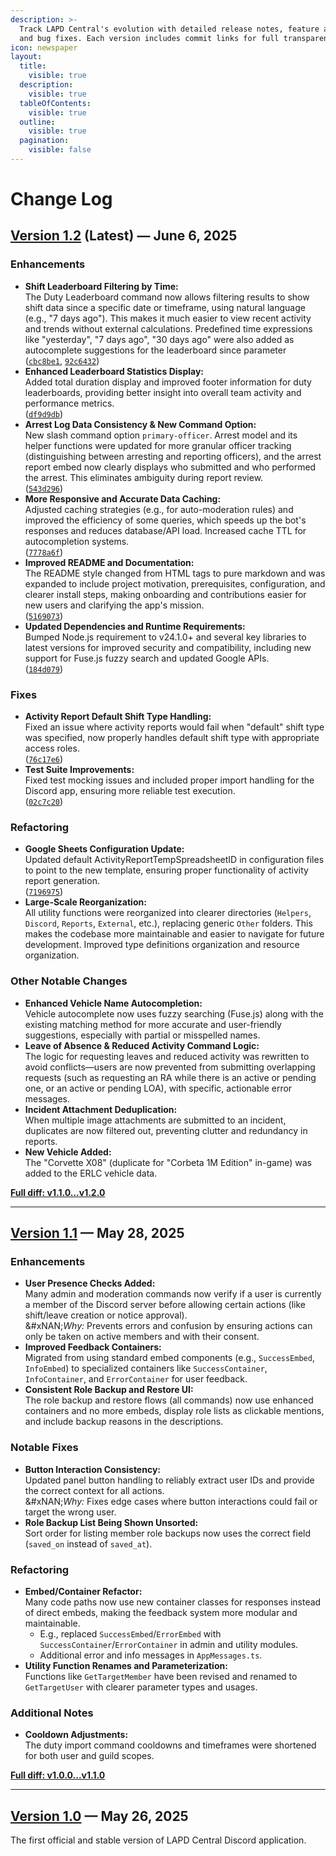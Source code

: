 ```yaml
---
description: >-
  Track LAPD Central's evolution with detailed release notes, feature additions,
  and bug fixes. Each version includes commit links for full transparency.
icon: newspaper
layout:
  title:
    visible: true
  description:
    visible: true
  tableOfContents:
    visible: true
  outline:
    visible: true
  pagination:
    visible: false
---
```


# Change Log

## [Version 1.2](https://github.com/EgizianoEG/LAPD-Central-App/releases/tag/v1.1.0) (Latest) —  June &#x36;**, 2025**

### Enhancements

* **Shift Leaderboard Filtering by Time:**\
  The Duty Leaderboard command now allows filtering results to show shift data since a specific date or timeframe, using natural language (e.g., "7 days ago"). This makes it much easier to view recent activity and trends without external calculations. Predefined time expressions like "yesterday", "7 days ago", "30 days ago" were also added as autocomplete suggestions for the leaderboard since parameter\
  ([`cbc8be1`](https://github.com/EgizianoEG/LAPD-Central-App/commit/cbc8be1ae170abbf72d6aca96e3ee5e9398259ad), [`92c6432`](https://github.com/EgizianoEG/LAPD-Central-App/commit/92c64322d19a90ec57be33157cd8534d189de9f7))
* **Enhanced Leaderboard Statistics Display:**\
  Added total duration display and improved footer information for duty leaderboards, providing better insight into overall team activity and performance metrics.\
  ([`df9d9db`](https://github.com/EgizianoEG/LAPD-Central-App/commit/df9d9dbc2b5c865f7c621babcf0141eca0f4b3ad))
* **Arrest Log Data Consistency & New Command Option:**\
  New slash command option `primary-officer`. Arrest model and its helper functions were updated for more granular officer tracking (distinguishing between arresting and reporting officers), and the arrest report embed now clearly displays who submitted and who performed the arrest. This eliminates ambiguity during report review.\
  ([`543d296`](https://github.com/EgizianoEG/LAPD-Central-App/commit/543d29672a1e19075fb2db5942741d90ad821d4d))
* **More Responsive and Accurate Data Caching:**\
  Adjusted caching strategies (e.g., for auto-moderation rules) and improved the efficiency of some queries, which speeds up the bot's responses and reduces database/API load. Increased cache TTL for autocompletion systems.\
  ([`7778a6f`](https://github.com/EgizianoEG/LAPD-Central-App/commit/7778a6f54167b1d241466446b29e1ac104776f2e))
* **Improved README and Documentation:**\
  The README style changed from HTML tags to pure markdown and was expanded to include project motivation, prerequisites, configuration, and clearer install steps, making onboarding and contributions easier for new users and clarifying the app's mission.\
  ([`5169073`](https://github.com/EgizianoEG/LAPD-Central-App/commit/5169073bd176e29a9443452565fd51698a77e2aa))
* **Updated Dependencies and Runtime Requirements:**\
  Bumped Node.js requirement to v24.1.0+ and several key libraries to latest versions for improved security and compatibility, including new support for Fuse.js fuzzy search and updated Google APIs.\
  ([`184d079`](https://github.com/EgizianoEG/LAPD-Central-App/commit/184d07959e948e348ec19a38f9d0fa3a47d26ad6))

### Fixes

* **Activity Report Default Shift Type Handling:**\
  Fixed an issue where activity reports would fail when "default" shift type was specified, now properly handles default shift type with appropriate access roles.\
  ([`76c17e6`](https://github.com/EgizianoEG/LAPD-Central-App/commit/76c17e68bfcd676c46c41f40cdece15c3fd79b0a))
* **Test Suite Improvements:**\
  Fixed test mocking issues and included proper import handling for the Discord app, ensuring more reliable test execution.\
  ([`02c7c20`](https://github.com/EgizianoEG/LAPD-Central-App/commit/02c7c20ac556b02c1dad871c320e8e8e8029ad63))

### Refactoring

* **Google Sheets Configuration Update:**\
  Updated default ActivityReportTempSpreadsheetID in configuration files to point to the new template, ensuring proper functionality of activity report generation.\
  ([`7196975`](https://github.com/EgizianoEG/LAPD-Central-App/commit/719697507a8bf19d0ff678ca762650296e6f9cda))
* **Large-Scale Reorganization:**\
  All utility functions were reorganized into clearer directories (`Helpers`, `Discord`, `Reports`, `External`, etc.), replacing generic `Other` folders. This makes the codebase more maintainable and easier to navigate for future development. Improved type definitions organization and resource organization.

### Other Notable Changes

* **Enhanced Vehicle Name Autocompletion:**\
  Vehicle autocomplete now uses fuzzy searching (Fuse.js) along with the existing matching method for more accurate and user-friendly suggestions, especially with partial or misspelled names.
* **Leave of Absence & Reduced Activity Command Logic:**\
  The logic for requesting leaves and reduced activity was rewritten to avoid conflicts—users are now prevented from submitting overlapping requests (such as requesting an RA while there is an active or pending one, or an active or pending LOA), with specific, actionable error messages.
* **Incident Attachment Deduplication:**\
  When multiple image attachments are submitted to an incident, duplicates are now filtered out, preventing clutter and redundancy in reports.
* **New Vehicle Added:**\
  The "Corvette X08" (duplicate for "Corbeta 1M Edition" in-game) was added to the ERLC vehicle data.

[**Full diff: v1.1.0...v1.2.0**](https://github.com/EgizianoEG/LAPD-Central-App/compare/v1.1.0...v1.2.0)

***

## [Version 1.1](https://github.com/EgizianoEG/LAPD-Central-App/releases/tag/v1.1.0) —  **May 28, 2025**

### Enhancements

* **User Presence Checks Added:**\
  Many admin and moderation commands now verify if a user is currently a member of the Discord server before allowing certain actions (like shift/leave creation or notice approval).\
  &#xNAN;_&#x57;hy:_ Prevents errors and confusion by ensuring actions can only be taken on active members and with their consent.
* **Improved Feedback Containers:**\
  Migrated from using standard embed components (e.g., `SuccessEmbed`, `InfoEmbed`) to specialized containers like `SuccessContainer`, `InfoContainer`, and `ErrorContainer` for user feedback.
* **Consistent Role Backup and Restore UI:**\
  The role backup and restore flows (all commands) now use enhanced containers and no more embeds, display role lists as clickable mentions, and include backup reasons in the descriptions.

### Notable Fixes

* **Button Interaction Consistency:**\
  Updated panel button handling to reliably extract user IDs and provide the correct context for all actions.\
  &#xNAN;_&#x57;hy:_ Fixes edge cases where button interactions could fail or target the wrong user.
* **Role Backup List Being Shown Unsorted:**\
  Sort order for listing member role backups now uses the correct field (`saved_on` instead of `saved_at`).

### Refactoring

* **Embed/Container Refactor:**\
  Many code paths now use new container classes for responses instead of direct embeds, making the feedback system more modular and maintainable.
  * E.g., replaced `SuccessEmbed`/`ErrorEmbed` with `SuccessContainer`/`ErrorContainer` in admin and utility modules.
  * Additional error and info messages in `AppMessages.ts`.
* **Utility Function Renames and Parameterization:**\
  Functions like `GetTargetMember` have been revised and renamed to `GetTargetUser` with clearer parameter types and usages.

### Additional Notes

* **Cooldown Adjustments:**\
  The duty import command cooldowns and timeframes were shortened for both user and guild scopes.

[**Full diff: v1.0.0...v1.1.0**](https://github.com/EgizianoEG/LAPD-Central-App/compare/v1.0.0...v1.1.0)

***

## [Version 1.0](https://github.com/EgizianoEG/LAPD-Central-App/releases/tag/v1.0.0) — **May 26, 2025**

The first official and stable version of LAPD Central Discord application.
